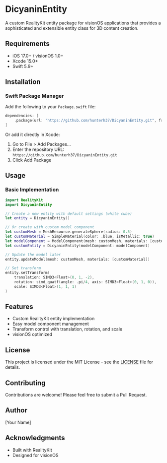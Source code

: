 # DicyaninEntity

A custom RealityKit entity package for visionOS applications that provides a sophisticated and extensible entity class for 3D content creation.

## Requirements

- iOS 17.0+ / visionOS 1.0+
- Xcode 15.0+
- Swift 5.9+

## Installation

### Swift Package Manager

Add the following to your `Package.swift` file:

```swift
dependencies: [
    .package(url: "https://github.com/hunterh37/DicyaninEntity.git", from: "1.0.0")
]
```

Or add it directly in Xcode:
1. Go to File > Add Packages...
2. Enter the repository URL: `https://github.com/hunterh37/DicyaninEntity.git`
3. Click Add Package

## Usage

### Basic Implementation

```swift
import RealityKit
import DicyaninEntity

// Create a new entity with default settings (white cube)
let entity = DicyaninEntity()

// Or create with custom model component
let customMesh = MeshResource.generateSphere(radius: 0.5)
let customMaterial = SimpleMaterial(color: .blue, isMetallic: true)
let modelComponent = ModelComponent(mesh: customMesh, materials: [customMaterial])
let customEntity = DicyaninEntity(modelComponent: modelComponent)

// Update the model later
entity.updateModel(mesh: customMesh, materials: [customMaterial])

// Set transform
entity.setTransform(
    translation: SIMD3<Float>(0, 1, -2),
    rotation: simd_quatf(angle: .pi/4, axis: SIMD3<Float>(0, 1, 0)),
    scale: SIMD3<Float>(1, 1, 1)
)
```

## Features

- Custom RealityKit entity implementation
- Easy model component management
- Transform control with translation, rotation, and scale
- visionOS optimized

## License

This project is licensed under the MIT License - see the [LICENSE](LICENSE) file for details.

## Contributing

Contributions are welcome! Please feel free to submit a Pull Request.

## Author

[Your Name]

## Acknowledgments

- Built with RealityKit
- Designed for visionOS 